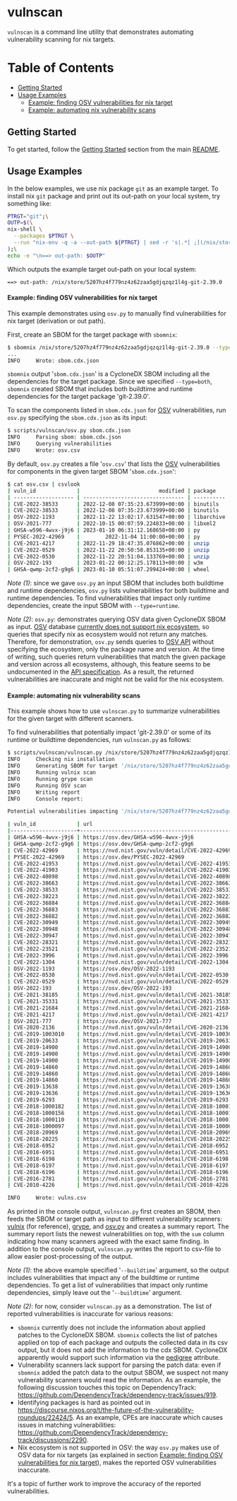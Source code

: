 <!--
SPDX-FileCopyrightText: 2023 Technology Innovation Institute (TII)

SPDX-License-Identifier: Apache-2.0
-->

# vulnscan

`vulnscan` is a command line utility that demonstrates automating vulnerability scanning for nix targets.

Table of Contents
=================
* [Getting Started](#getting-started)
* [Usage Examples](#usage-examples)
   * [Example: finding OSV vulnerabilities for nix target](#example-finding-osv-vulnerabilities-for-nix-target)
   * [Example: automating nix vulnerability scans](#example-automating-nix-vulnerability-scans)

## Getting Started
To get started, follow the [Getting Started](../../README.md#getting-started) section from the main [README](../../README.md).

## Usage Examples
In the below examples, we use nix package `git` as an example target.
To install nix `git` package and print out its out-path on your local system, try something like:
```bash
PTRGT="git";\
OUTP=$(\
nix-shell \
  --packages $PTRGT \
  --run "nix-env -q -a --out-path ${PTRGT} | sed -r 's|.*[ ;](/nix/store.*)|\1|'"\
);\
echo -e "\n==> out-path: $OUTP"
```
Which outputs the example target out-path on your local system:
```
==> out-path: /nix/store/5207hz4f779nz4z62zaa5gdjqzqz1l4g-git-2.39.0
```

#### Example: finding OSV vulnerabilities for nix target
This example demonstrates using `osv.py` to manually find vulnerabilities for nix target (derivation or out path).

First, create an SBOM for the target package with `sbomnix`:
```bash
$ sbomnix /nix/store/5207hz4f779nz4z62zaa5gdjqzqz1l4g-git-2.39.0 --type=both
...
INFO     Wrote: sbom.cdx.json
```
`sbomnix` output '`sbom.cdx.json`' is a CycloneDX SBOM including all the dependencies for the target package.
Since we specified `--type=both`, `sbomnix` created SBOM that includes both buildtime and runtime dependencies for the target package 'git-2.39.0'.

To scan the components listed in `sbom.cdx.json` for [OSV](https://osv.dev/list?ecosystem=) vulnerabilities, run `osv.py` specifying the `sbom.cdx.json` as its input:
```bash
$ scripts/vulnscan/osv.py sbom.cdx.json 
INFO     Parsing sbom: sbom.cdx.json
INFO     Querying vulnerabilities
INFO     Wrote: osv.csv
```
By default, `osv.py` creates a file '`osv.csv`' that lists the [OSV](https://osv.dev/list?ecosystem=) vulnerabilities for components in the given target SBOM '`sbom.cdx.json`':
```bash
$ cat osv.csv | csvlook
| vuln_id             |                         modified | package    | version           |
| ------------------- | -------------------------------- | ---------- | ----------------- |
| CVE-2022-38533      | 2022-12-08 07:35:23.673999+00:00 | binutils   | 2.39              |
| CVE-2022-38533      | 2022-12-08 07:35:23.673999+00:00 | binutils   | 2.39              |
| OSV-2022-1193       | 2022-11-22 13:02:17.631547+00:00 | libarchive | 3.6.2             |
| OSV-2021-777        | 2022-10-15 00:07:59.224833+00:00 | libxml2    | 2.10.3            |
| GHSA-w596-4wvx-j9j6 | 2023-01-10 06:31:12.168658+00:00 | py         | 1.11.0            |
| PYSEC-2022-42969    |        2022-11-04 11:00:00+00:00 | py         | 1.11.0            |
| CVE-2021-4217       | 2022-11-29 18:47:35.076862+00:00 | unzip      | 6.0               |
| CVE-2022-0529       | 2022-11-22 20:50:58.853135+00:00 | unzip      | 6.0               |
| CVE-2022-0530       | 2022-11-22 20:51:04.133769+00:00 | unzip      | 6.0               |
| OSV-2022-193        | 2023-01-22 00:12:25.178113+00:00 | w3m        | 0.5.3+git20220429 |
| GHSA-qwmp-2cf2-g9g6 | 2023-01-10 05:51:07.299424+00:00 | wheel      | 0.37.1            |
```

*Note (1)*: since we gave `osv.py` an input SBOM that includes both buildtime and runtime dependencies, `osv.py` lists vulnerabilities for both buildtime and runtime dependencies. To find vulnerabilities that impact only runtime dependencies, create the input SBOM with `--type=runtime`.

*Note (2)*: `osv.py`: demonstrates querying OSV data given CycloneDX SBOM as input. [OSV](https://osv.dev/list?ecosystem=) database [currently does not support nix ecosystem](https://ossf.github.io/osv-schema/#affectedpackage-field), so queries that specify nix as ecosystem would not return any matches. Therefore, for demonstration, `osv.py` sends queries to [OSV API](https://osv.dev/docs/) without specifying the ecosystem, only the package name and version. At the time of writing, such queries return vulnerabilities that match the given package and version across all ecosystems, although, this feature seems to be undocumented in the [API specification](https://osv.dev/docs/#tag/api/operation/OSV_QueryAffected). As a result, the returned vulnerabilities are inaccurate and might not be valid for the nix ecosystem.

#### Example: automating nix vulnerability scans
This example shows how to use `vulnscan.py` to summarize vulnerabilities for the given target with different scanners.

To find vulnerabilities that potentially impact 'git-2.39.0' or some of its runtime or buildtime dependencies, run `vulnscan.py` as follows:
```bash
$ scripts/vulnscan/vulnscan.py /nix/store/5207hz4f779nz4z62zaa5gdjqzqz1l4g-git-2.39.0 --buildtime
INFO     Checking nix installation
INFO     Generating SBOM for target '/nix/store/5207hz4f779nz4z62zaa5gdjqzqz1l4g-git-2.39.0'
INFO     Running vulnix scan
INFO     Running grype scan
INFO     Running OSV scan
INFO     Writing report
INFO     Console report:

Potential vulnerabilities impacting '/nix/store/5207hz4f779nz4z62zaa5gdjqzqz1l4g-git-2.39.0' or some of its runtime or buildtime dependencies:

| vuln_id             | url                                               | package    | version          |  grype  |  osv  |  vulnix  |  sum  |
|---------------------+---------------------------------------------------+------------+------------------+---------+-------+----------+-------|
| GHSA-w596-4wvx-j9j6 | https://osv.dev/GHSA-w596-4wvx-j9j6               | py         | 1.11.0           |    0    |   1   |    0     |   1   |
| GHSA-qwmp-2cf2-g9g6 | https://osv.dev/GHSA-qwmp-2cf2-g9g6               | wheel      | 0.37.1           |    0    |   1   |    0     |   1   |
| CVE-2022-42969      | https://nvd.nist.gov/vuln/detail/CVE-2022-42969   | py         | 1.11.0           |    1    |   0   |    0     |   1   |
| PYSEC-2022-42969    | https://osv.dev/PYSEC-2022-42969                  | py         | 1.11.0           |    0    |   1   |    0     |   1   |
| CVE-2022-41953      | https://nvd.nist.gov/vuln/detail/CVE-2022-41953   | git        | 2.39.0           |    0    |   0   |    1     |   1   |
| CVE-2022-41903      | https://nvd.nist.gov/vuln/detail/CVE-2022-41903   | git        | 2.39.0           |    0    |   0   |    1     |   1   |
| CVE-2022-40898      | https://nvd.nist.gov/vuln/detail/CVE-2022-40898   | wheel      | 0.37.1-source    |    0    |   0   |    1     |   1   |
| CVE-2022-38663      | https://nvd.nist.gov/vuln/detail/CVE-2022-38663   | git        | 2.39.0           |    0    |   0   |    1     |   1   |
| CVE-2022-38533      | https://nvd.nist.gov/vuln/detail/CVE-2022-38533   | binutils   | 2.39             |    1    |   1   |    1     |   3   |
| CVE-2022-38223      | https://nvd.nist.gov/vuln/detail/CVE-2022-38223   | w3m        | 0.5.3+git2022042 |    1    |   0   |    0     |   1   |
| CVE-2022-36884      | https://nvd.nist.gov/vuln/detail/CVE-2022-36884   | git        | 2.39.0           |    0    |   0   |    1     |   1   |
| CVE-2022-36883      | https://nvd.nist.gov/vuln/detail/CVE-2022-36883   | git        | 2.39.0           |    0    |   0   |    1     |   1   |
| CVE-2022-36882      | https://nvd.nist.gov/vuln/detail/CVE-2022-36882   | git        | 2.39.0           |    0    |   0   |    1     |   1   |
| CVE-2022-30949      | https://nvd.nist.gov/vuln/detail/CVE-2022-30949   | git        | 2.39.0           |    0    |   0   |    1     |   1   |
| CVE-2022-30948      | https://nvd.nist.gov/vuln/detail/CVE-2022-30948   | git        | 2.39.0           |    0    |   0   |    1     |   1   |
| CVE-2022-30947      | https://nvd.nist.gov/vuln/detail/CVE-2022-30947   | git        | 2.39.0           |    0    |   0   |    1     |   1   |
| CVE-2022-28321      | https://nvd.nist.gov/vuln/detail/CVE-2022-28321   | linux-pam  | 1.5.2            |    0    |   0   |    1     |   1   |
| CVE-2022-23521      | https://nvd.nist.gov/vuln/detail/CVE-2022-23521   | git        | 2.39.0           |    0    |   0   |    1     |   1   |
| CVE-2022-3996       | https://nvd.nist.gov/vuln/detail/CVE-2022-3996    | openssl    | 3.0.7            |    1    |   0   |    0     |   1   |
| CVE-2022-1304       | https://nvd.nist.gov/vuln/detail/CVE-2022-1304    | e2fsprogs  | 1.46.5           |    1    |   0   |    0     |   1   |
| OSV-2022-1193       | https://osv.dev/OSV-2022-1193                     | libarchive | 3.6.2            |    0    |   1   |    0     |   1   |
| CVE-2022-0530       | https://nvd.nist.gov/vuln/detail/CVE-2022-0530    | unzip      | 6.0              |    0    |   1   |    1     |   2   |
| CVE-2022-0529       | https://nvd.nist.gov/vuln/detail/CVE-2022-0529    | unzip      | 6.0              |    0    |   1   |    1     |   2   |
| OSV-2022-193        | https://osv.dev/OSV-2022-193                      | w3m        | 0.5.3+git2022042 |    0    |   1   |    0     |   1   |
| CVE-2021-38185      | https://nvd.nist.gov/vuln/detail/CVE-2021-38185   | cpio       | 2.13             |    1    |   0   |    0     |   1   |
| CVE-2021-35331      | https://nvd.nist.gov/vuln/detail/CVE-2021-35331   | tcl        | 8.6.11           |    1    |   0   |    1     |   2   |
| CVE-2021-21684      | https://nvd.nist.gov/vuln/detail/CVE-2021-21684   | git        | 2.39.0           |    0    |   0   |    1     |   1   |
| CVE-2021-4217       | https://nvd.nist.gov/vuln/detail/CVE-2021-4217    | unzip      | 6.0              |    0    |   1   |    1     |   2   |
| OSV-2021-777        | https://osv.dev/OSV-2021-777                      | libxml2    | 2.10.3           |    0    |   1   |    0     |   1   |
| CVE-2020-2136       | https://nvd.nist.gov/vuln/detail/CVE-2020-2136    | git        | 2.39.0           |    0    |   0   |    1     |   1   |
| CVE-2019-1003010    | https://nvd.nist.gov/vuln/detail/CVE-2019-1003010 | git        | 2.39.0           |    0    |   0   |    1     |   1   |
| CVE-2019-20633      | https://nvd.nist.gov/vuln/detail/CVE-2019-20633   | patch      | 2.7.6            |    1    |   0   |    1     |   2   |
| CVE-2019-14900      | https://nvd.nist.gov/vuln/detail/CVE-2019-14900   | fuse       | 3.11.0           |    0    |   0   |    1     |   1   |
| CVE-2019-14900      | https://nvd.nist.gov/vuln/detail/CVE-2019-14900   | fuse       | 2.9.9-closefrom- |    0    |   0   |    1     |   1   |
| CVE-2019-14900      | https://nvd.nist.gov/vuln/detail/CVE-2019-14900   | fuse       | 2.9.9            |    0    |   0   |    1     |   1   |
| CVE-2019-14860      | https://nvd.nist.gov/vuln/detail/CVE-2019-14860   | fuse       | 3.11.0           |    0    |   0   |    1     |   1   |
| CVE-2019-14860      | https://nvd.nist.gov/vuln/detail/CVE-2019-14860   | fuse       | 2.9.9-closefrom- |    0    |   0   |    1     |   1   |
| CVE-2019-14860      | https://nvd.nist.gov/vuln/detail/CVE-2019-14860   | fuse       | 2.9.9            |    0    |   0   |    1     |   1   |
| CVE-2019-13638      | https://nvd.nist.gov/vuln/detail/CVE-2019-13638   | patch      | 2.7.6            |    1    |   0   |    0     |   1   |
| CVE-2019-13636      | https://nvd.nist.gov/vuln/detail/CVE-2019-13636   | patch      | 2.7.6            |    1    |   0   |    0     |   1   |
| CVE-2019-6293       | https://nvd.nist.gov/vuln/detail/CVE-2019-6293    | flex       | 2.6.4            |    0    |   0   |    1     |   1   |
| CVE-2018-1000182    | https://nvd.nist.gov/vuln/detail/CVE-2018-1000182 | git        | 2.39.0           |    0    |   0   |    1     |   1   |
| CVE-2018-1000156    | https://nvd.nist.gov/vuln/detail/CVE-2018-1000156 | patch      | 2.7.6            |    1    |   0   |    0     |   1   |
| CVE-2018-1000110    | https://nvd.nist.gov/vuln/detail/CVE-2018-1000110 | git        | 2.39.0           |    0    |   0   |    1     |   1   |
| CVE-2018-1000097    | https://nvd.nist.gov/vuln/detail/CVE-2018-1000097 | sharutils  | 4.15.2           |    1    |   0   |    0     |   1   |
| CVE-2018-20969      | https://nvd.nist.gov/vuln/detail/CVE-2018-20969   | patch      | 2.7.6            |    1    |   0   |    0     |   1   |
| CVE-2018-20225      | https://nvd.nist.gov/vuln/detail/CVE-2018-20225   | pip        | 22.3.1           |    1    |   0   |    0     |   1   |
| CVE-2018-6952       | https://nvd.nist.gov/vuln/detail/CVE-2018-6952    | patch      | 2.7.6            |    1    |   0   |    0     |   1   |
| CVE-2018-6951       | https://nvd.nist.gov/vuln/detail/CVE-2018-6951    | patch      | 2.7.6            |    1    |   0   |    0     |   1   |
| CVE-2018-6198       | https://nvd.nist.gov/vuln/detail/CVE-2018-6198    | w3m        | 0.5.3+git2022042 |    1    |   0   |    0     |   1   |
| CVE-2018-6197       | https://nvd.nist.gov/vuln/detail/CVE-2018-6197    | w3m        | 0.5.3+git2022042 |    1    |   0   |    0     |   1   |
| CVE-2018-6196       | https://nvd.nist.gov/vuln/detail/CVE-2018-6196    | w3m        | 0.5.3+git2022042 |    1    |   0   |    0     |   1   |
| CVE-2016-2781       | https://nvd.nist.gov/vuln/detail/CVE-2016-2781    | coreutils  | 9.1              |    1    |   0   |    0     |   1   |
| CVE-2010-4226       | https://nvd.nist.gov/vuln/detail/CVE-2010-4226    | cpio       | 2.13             |    1    |   0   |    0     |   1   |

INFO     Wrote: vulns.csv
```

As printed in the console output, `vulnscan.py` first creates an SBOM, then feeds the SBOM or target path as input to different vulnerability scanners: [vulnix](https://github.com/flyingcircusio/vulnix) (for reference), [grype](https://github.com/anchore/grype), and [osv.py](https://github.com/tiiuae/sbomnix/blob/main/scripts/vulnscan/osv.py) and creates a summary report. The summary report lists the newest vulnerabilities on top, with the `sum` column indicating how many scanners agreed with the exact same finding. In addition to the console output, `vulnscan.py` writes the report to csv-file to allow easier post-processing of the output.

*Note (1)*: the above example specified '`--buildtime`' argument, so the output includes vulnerabilities that impact any of the buildtime or runtime dependencies. To get a list of vulnerabilities that impact only runtime dependencies, simply leave out the '`--buildtime`' argument.

*Note (2)*: for now, consider `vulnscan.py` as a demonstration. The list of reported vulnerabilities is inaccurate for various reasons:
 - `sbomnix` currently does not include the information about applied patches to the CycloneDX SBOM. `sbomnix` collects the list of patches applied on top of each package and outputs the collected data in its csv output, but it does not add the information to the cdx SBOM. CycloneDX apparently would support such information via the [pedigree](https://cyclonedx.org/use-cases/#pedigree) attribute.
 - Vulnerability scanners lack support for parsing the patch data: even if `sbomnix` added the patch data to the output SBOM, we suspect not many vulnerability scanners would read the information. As an example, the following discussion touches this topic on DependencyTrack: https://github.com/DependencyTrack/dependency-track/issues/919.
 - Identifying packages is hard as pointed out in https://discourse.nixos.org/t/the-future-of-the-vulnerability-roundups/22424/5. As an example, CPEs are inaccurate which causes issues in matching vulnerabilities: https://github.com/DependencyTrack/dependency-track/discussions/2290.
 - Nix ecosystem is not supported in OSV: the way `osv.py` makes use of OSV data for nix targets (as explained in section [Example: finding OSV vulnerabilities for nix target](#example-finding-osv-vulnerabilities-for-nix-target)), makes the reported OSV vulnerabilities inaccurate.

It's a topic of further work to improve the accuracy of the reported vulnerabilities.
